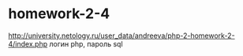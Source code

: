 # homework-2-4
http://university.netology.ru/user_data/andreeva/php-2-homework-2-4/index.php
логин php, пароль sql

